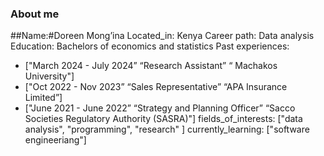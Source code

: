 ### About me
##Name:#Doreen Mong’ina
Located_in: Kenya
Career path: Data analysis
Education: Bachelors of economics and statistics
Past experiences:
  - ["March 2024 - July 2024” “Research Assistant” “ Machakos University"]
  - ["Oct 2022 - Nov 2023” “Sales Representative” “APA Insurance Limited”]
  - ["June 2021 - June 2022” “Strategy and Planning Officer” “Sacco Societies Regulatory Authority (SASRA)"]
fields_of_interests: ["data analysis", "programming", "research" ]
currently_learning: ["software engineeriang"]


